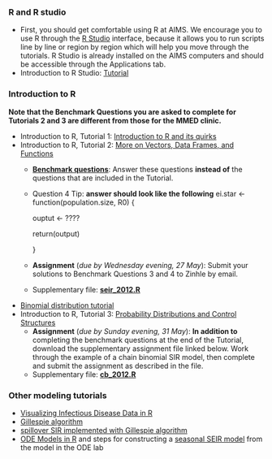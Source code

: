 
<div markdown="1">

### R and R studio

- First, you should get comfortable using R at AIMS. We encourage you to use R through the [R Studio](http://rstudio.org) interface, because it allows you to run scripts line by line or region by region which will help you move through the tutorials. R Studio is already installed on the AIMS computers and should be accessible through the Applications tab.
- Introduction to R Studio: [Tutorial](https://raw.githubusercontent.com/ICI3D/RTutorials/master/introRstudio.R)

### Introduction to R

**Note that the Benchmark Questions you are asked to complete for Tutorials 2 and 3 are different from those for the MMED clinic.**

- Introduction to R, Tutorial 1: [Introduction to R and its quirks](https://raw.githubusercontent.com/ICI3D/RTutorials/master/ICI3D_RTutorial_1.R)
- Introduction to R, Tutorial 2: [More on Vectors, Data Frames, and Functions](https://raw.githubusercontent.com/ICI3D/RTutorials/master/ICI3D_RTutorial_2.R)
    - [ **Benchmark questions**]({{page.repo}}/blob/master/assignments/tutorials/Tutorial2_questions.pdf?raw=true): Answer these questions **instead of** the questions that are included in the Tutorial.
	- Question 4 Tip: **answer should look like the following**
	  ei.star <- function(population.size, R0) {
	  
	  ouptut <- ????
	  
	  return(output)
	  
	  }
    - **Assignment** (*due by Wednesday evening, 27 May*): Submit your solutions to Benchmark Questions 3 and 4 to Zinhle by email.
    - Supplementary file: **[seir\_2012.R]({{page.repo}}/blob/master/assignments/tutorials/seir_2012.R?raw=true)**
- [Binomial distribution tutorial](https://raw.githubusercontent.com/ICI3D/RTutorials/master/binomialDistribution.R) 
- Introduction to R, Tutorial 3: [Probability Distributions and Control Structures](https://raw.githubusercontent.com/ICI3D/RTutorials/master/ICI3D_RTutorial_3.R)
    - **Assignment** (*due by Sunday evening, 31 May*): **In addition to** completing the benchmark questions at the end of the Tutorial, download the supplementary assignment file linked below. Work through the example of a chain binomial SIR model, then complete and submit the assignment as described in the file.
    - Supplementary file: **[cb\_2012.R]({{page.repo}}/blob/master/assignments/tutorials/cb_2012.R?raw=true)**

### Other modeling tutorials

- [Visualizing Infectious Disease Data in R](https://raw.githubusercontent.com/ICI3D/RTutorials/master/visualizeData.R)
- [Gillespie algorithm](././tutorials/gillespie)
- [spillover SIR implemented with Gillespie algorithm](https://raw.githubusercontent.com/ICI3D/RTutorials/master/spillover_introductions.R)
- [ODE Models in R](https://raw.githubusercontent.com/ICI3D/RTutorials/master/ICI3D_Lab1_ODEmodels.R) and steps for constructing a [seasonal SEIR model](https://raw.githubusercontent.com/ICI3D/RTutorials/master/seir.w.seasonal.R) from the model in the ODE lab

</div>
